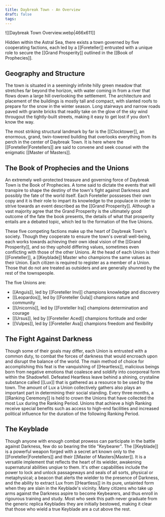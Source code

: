 ```yaml
---
title: Daybreak Town - An Overview
draft: false
tags:
---
```

![[Daybreak Town Overview.webp|466x611]]

Hidden within the Astral Sea, there exists a town governed by five cooperating factions, each led by a [[Foreteller]] entrusted with a unique role to secure the [[Grand Prosperity]] outlined in the [[Book of Prophecies]].
## Geography and Structure
The town is situated in a seemingly infinite hilly green meadow that stretches far beyond the horizon, with water coming in from a river that flows down a large hill overlooking the settlement. The architecture and placement of the buildings is mostly tall and compact, with slanted roofs to prepare for the snow in the winter season. Long stairways and narrow roads paved with granite bricks that readily take on the glow of the sky wind througout the tightly-built streets, making it easy to get lost if you don't know the way. 

The most striking structural landmark by far is the [[Clocktower]], an enormous, grand, twin-towered building that overlooks everything from its perch in the center of Daybreak Town. It is here where the [[Foreteller|Foretellers]] are said to convene and seek counsel with the enigmatic [[Master of Masters]].
## The Book of Prophecies and the Unions
An extremely well-protected treasure and governing force of Daybreak Town is the Book of Prophecies. A tome said to dictate the events that will transpire to shape the destiny of the town's fight against Darkness and possibly the fate of the world itself. Each Foreteller possseses their own copy and it is their role to impart its knowledge to the populace in order to strive towards an event described as the [[Grand Prosperity]]. Although a vast majority agree that the Grand Prosperity is the ultimately good outcome of the fate the book presents, the details of what that prosperity entails are a debated topic, which led to the formation of the five Unions.

These five competing factions make up the heart of Daybreak Town's society. Though they cooperate to ensure the town's overall well-being, each works towards achieving their own ideal vision of the [[Grand Prosperity]], and so they uphold differing values, sometimes even conflicting with those of the other Unions. At the head of each Union is their [[Foreteller]], a [[Keyblade]] Master who champions the same values as their Union. Each citizen is required to register as a member of a Union. Those that do not are treated as outsiders and are generally shunned by the rest of the townspeople.

The five Unions are:
- [[Anguis]], led by [[Foreteller Invi]] champions knowledge and discovery
- [[Leopardos]], led by [[Foreteller Gula]] champions nature and community 
- [[Unicornis]], led by [[Foreteller Ira]] champions determination and courage  
- [[Ursus]], led by [[Foreteller Aced]] champions fortitude and order 
- [[Vulpes]], led by [[Foreteller Ava]] champions freedom and flexibility
## The Fight Against Darkness
Though some of their goals may differ, each Union is entrusted with a common duty, to combat the forces of darkness that would encroach upon and disrupt the balance of the world. The main method of choice for accomplishing this feat is the vanquishing of [[Heartless]], malicious beings born from negative emotions that coalesce and soldiify into coorporeal form within the Shadowfell. Defeated Heartless leave behind a shining, crystaline substance called [[Lux]] that is gathered as a resource to be used by the town. The amount of Lux a Union collectively gathers also plays an important part in determining their social standing. Every three months, a [[Ranking Ceremony]] is held to crown the Unions that have collected the most Lux during the Ranking Period. Unions that achieve a high Ranking receive special benefits such as access to high-end facilities and increased political influence for the duration of the following Ranking Period.
## The Keyblade
Though anyone with enough combat prowess can participate in the battle against Darkness, few do so bearing the title "Keybearer". The [[Keyblade]] is a powerful weapon forged with a secret art known only to the [[Foreteller|Foretellers]] and their [[Master of Masters|Master]]. It is a versatile implement that reflects the heart of its wielder, awakening supernatural abilities unqiue to them. It's other capabilities include the power to lock and unlock passageways and seals of all sorts, physical or metaphysical; a beacon that alerts the wielder to the presence of Darkness, and the ability to extract Lux from [[Heartless]] in its pure, untainted form when they are slain in the Keyblade's vicinity. Many citizens who take up arms against the Darkness aspire to become Keybearers, and thus enroll in rigourous training and study. Most who seek this path never graduate from the generic replica Keyblades they are initially bestowed, making it clear that those who wield a true Keyblade are a cut above the rest.

